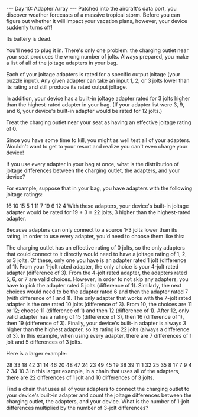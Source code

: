 --- Day 10: Adapter Array ---
Patched into the aircraft's data port, you discover weather forecasts of a massive tropical storm. Before you can figure out whether it will impact your vacation plans, however, your device suddenly turns off!

Its battery is dead.

You'll need to plug it in. There's only one problem: the charging outlet near your seat produces the wrong number of jolts. Always prepared, you make a list of all of the joltage adapters in your bag.

Each of your joltage adapters is rated for a specific output joltage (your puzzle input). Any given adapter can take an input 1, 2, or 3 jolts lower than its rating and still produce its rated output joltage.

In addition, your device has a built-in joltage adapter rated for 3 jolts higher than the highest-rated adapter in your bag. (If your adapter list were 3, 9, and 6, your device's built-in adapter would be rated for 12 jolts.)

Treat the charging outlet near your seat as having an effective joltage rating of 0.

Since you have some time to kill, you might as well test all of your adapters. Wouldn't want to get to your resort and realize you can't even charge your device!

If you use every adapter in your bag at once, what is the distribution of joltage differences between the charging outlet, the adapters, and your device?

For example, suppose that in your bag, you have adapters with the following joltage ratings:

16
10
15
5
1
11
7
19
6
12
4
With these adapters, your device's built-in joltage adapter would be rated for 19 + 3 = 22 jolts, 3 higher than the highest-rated adapter.

Because adapters can only connect to a source 1-3 jolts lower than its rating, in order to use every adapter, you'd need to choose them like this:

The charging outlet has an effective rating of 0 jolts, so the only adapters that could connect to it directly would need to have a joltage rating of 1, 2, or 3 jolts. Of these, only one you have is an adapter rated 1 jolt (difference of 1).
From your 1-jolt rated adapter, the only choice is your 4-jolt rated adapter (difference of 3).
From the 4-jolt rated adapter, the adapters rated 5, 6, or 7 are valid choices. However, in order to not skip any adapters, you have to pick the adapter rated 5 jolts (difference of 1).
Similarly, the next choices would need to be the adapter rated 6 and then the adapter rated 7 (with difference of 1 and 1).
The only adapter that works with the 7-jolt rated adapter is the one rated 10 jolts (difference of 3).
From 10, the choices are 11 or 12; choose 11 (difference of 1) and then 12 (difference of 1).
After 12, only valid adapter has a rating of 15 (difference of 3), then 16 (difference of 1), then 19 (difference of 3).
Finally, your device's built-in adapter is always 3 higher than the highest adapter, so its rating is 22 jolts (always a difference of 3).
In this example, when using every adapter, there are 7 differences of 1 jolt and 5 differences of 3 jolts.

Here is a larger example:

28
33
18
42
31
14
46
20
48
47
24
23
49
45
19
38
39
11
1
32
25
35
8
17
7
9
4
2
34
10
3
In this larger example, in a chain that uses all of the adapters, there are 22 differences of 1 jolt and 10 differences of 3 jolts.

Find a chain that uses all of your adapters to connect the charging outlet to your device's built-in adapter and count the joltage differences between the charging outlet, the adapters, and your device. What is the number of 1-jolt differences multiplied by the number of 3-jolt differences?
